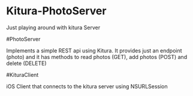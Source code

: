 # Kitura-PhotoServer

Just playing around with kitura Server

#PhotoServer

Implements a simple REST api using Kitura. It provides just an endpoint (photo) and it has methods to read photos (GET), add photos (POST) and delete (DELETE)

#KituraClient

iOS Client that connects to the kitura server using NSURLSession
